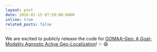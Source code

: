 ```yaml
---
layout: post
date: 2016-01-15 07:59:00-0400
inline: true
related_posts: false
---
```


We are excited to publicly release the code for [GOMAA-Geo: A Goal-Modality Agnostic Active Geo-Localization](https://github.com/mvrl/GOMAA-Geo)! :sparkles: :smile:
